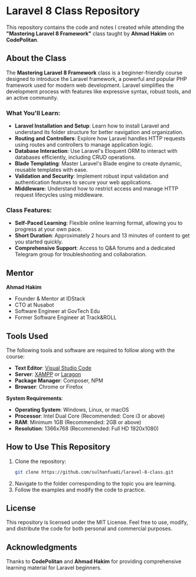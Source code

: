 # Laravel 8 Class Repository

This repository contains the code and notes I created while attending the **"Mastering Laravel 8 Framework"** class taught by **Ahmad Hakim** on **CodePolitan**.

## About the Class

The **Mastering Laravel 8 Framework** class is a beginner-friendly course designed to introduce the Laravel framework, a powerful and popular PHP framework used for modern web development. Laravel simplifies the development process with features like expressive syntax, robust tools, and an active community.

### What You'll Learn:

- **Laravel Installation and Setup**: Learn how to install Laravel and understand its folder structure for better navigation and organization.
- **Routing and Controllers**: Explore how Laravel handles HTTP requests using routes and controllers to manage application logic.
- **Database Interaction**: Use Laravel's Eloquent ORM to interact with databases efficiently, including CRUD operations.
- **Blade Templating**: Master Laravel's Blade engine to create dynamic, reusable templates with ease.
- **Validation and Security**: Implement robust input validation and authentication features to secure your web applications.
- **Middleware**: Understand how to restrict access and manage HTTP request lifecycles using middleware.

### Class Features:

- **Self-Paced Learning**: Flexible online learning format, allowing you to progress at your own pace.
- **Short Duration**: Approximately 2 hours and 13 minutes of content to get you started quickly.
- **Comprehensive Support**: Access to Q&A forums and a dedicated Telegram group for troubleshooting and collaboration.

## Mentor

**Ahmad Hakim**

- Founder & Mentor at IDStack
- CTO at Nusabot
- Software Engineer at GovTech Edu
- Former Software Engineer at Track&ROLL

## Tools Used

The following tools and software are required to follow along with the course:

- **Text Editor**: [Visual Studio Code](https://code.visualstudio.com/)
- **Server**: [XAMPP](https://www.apachefriends.org/) or [Laragon](https://laragon.org/)
- **Package Manager**: Composer, NPM
- **Browser**: Chrome or Firefox

**System Requirements**:

- **Operating System**: Windows, Linux, or macOS
- **Processor**: Intel Dual Core (Recommended: Core i3 or above)
- **RAM**: Minimum 1GB (Recommended: 2GB or above)
- **Resolution**: 1366x768 (Recommended: Full HD 1920x1080)

## How to Use This Repository

1. Clone the repository:
   ```bash
   git clone https://github.com/sulhanfuadi/laravel-8-class.git
   ```
2. Navigate to the folder corresponding to the topic you are learning.
3. Follow the examples and modify the code to practice.

## License

This repository is licensed under the MIT License. Feel free to use, modify, and distribute the code for both personal and commercial purposes.

## Acknowledgments

Thanks to **CodePolitan** and **Ahmad Hakim** for providing comprehensive learning material for Laravel beginners.

